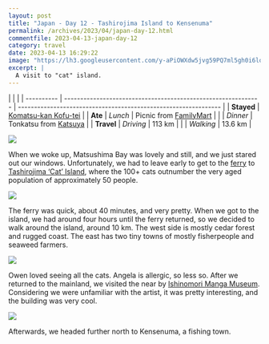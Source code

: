 ```yaml
---
layout: post
title: "Japan - Day 12 - Tashirojima Island to Kensenuma"
permalink: /archives/2023/04/japan-day-12.html
commentfile: 2023-04-13-japan-day-12
category: travel
date: 2023-04-13 16:29:22
image: "https://lh3.googleusercontent.com/y-aPiOWXdw5jvg59PQ7ml5gh0i6lq_X9FBgxHx783S45nE6HC22DD7fnOeaQPutMgLRHicoCmTUNgDhdYjfDqxGuwROSM3BOUxK15AqlBCftX1kzrz1kAmJdDNLpOUJg7XDG9gHaH28=w1920-h1080"
excerpt: |
  A visit to "cat" island.
---
```


|            |                                                               |
| ---------- | ------------------------------------------------------------- | --------------------------------------------------------------- |
| **Stayed** | [Komatsu-kan Kofu-tei](https://goo.gl/maps/tBc4TKmMjZxrPzss5) |
| **Ate**    | _Lunch_                                                       | Picnic from [FamilyMart](https://goo.gl/maps/QwNeN2dRAKPdZfk57) |
|            | _Dinner_                                                      | Tonkatsu from [Katsuya](https://goo.gl/maps/aDCAf2s3nJMEspu4A)  |
| **Travel** | _Driving_                                                     | 113 km                                                          |
|            | _Walking_                                                     | 13.6 km                                                         |

  <a href="https://lh3.googleusercontent.com/O2j8QdeZUsgDyE-6s76r1n8DOf3tX2nBk1SpDxomIMSWrPCnNgVaOPdA2r5AxWWZTUCJNd8nOMyNUn1Iqf6r8nfBajJqfddVI_mEffk7uz29yF22X8LHSc3BjJh-CV98lmBI7HWWjls=w1920-h1080" target="_blank">
    <img src="https://lh3.googleusercontent.com/O2j8QdeZUsgDyE-6s76r1n8DOf3tX2nBk1SpDxomIMSWrPCnNgVaOPdA2r5AxWWZTUCJNd8nOMyNUn1Iqf6r8nfBajJqfddVI_mEffk7uz29yF22X8LHSc3BjJh-CV98lmBI7HWWjls=h480" />
  </a>

When we woke up, Matsushima Bay was lovely and still, and we just stared out our windows. Unfortunately, we had to leave early to get to the [ferry](https://goo.gl/maps/HRgStYAVZYBNqb8FA) to [Tashirojima ‘Cat’ Island](https://goo.gl/maps/dBXeYEmoELRjzWjw6), where the 100+ cats outnumber the very aged population of approximately 50 people.

  <a href="https://lh3.googleusercontent.com/Hnr5Zau2V2UdpX4HyH2opZ5Xv8i-zTJk6DbSLHBBR7kS-5n0hxUiiM96it58sn0qaVP2sJawcvcl4pU6Z4449IgA23Rbdo7KMx6wzll1xMDGcy6bR24IoSIl6aclxM39cElRsg8NW6o=w1920-h1080" target="_blank">
    <img src="https://lh3.googleusercontent.com/Hnr5Zau2V2UdpX4HyH2opZ5Xv8i-zTJk6DbSLHBBR7kS-5n0hxUiiM96it58sn0qaVP2sJawcvcl4pU6Z4449IgA23Rbdo7KMx6wzll1xMDGcy6bR24IoSIl6aclxM39cElRsg8NW6o=h480" />
  </a>

The ferry was quick, about 40 minutes, and very pretty. When we got to the island, we had around four hours until the ferry returned, so we decided to walk around the island, around 10 km. The west side is mostly cedar forest and rugged coast. The east has two tiny towns of mostly fisherpeople and seaweed farmers.

  <a href="https://lh3.googleusercontent.com/3rmwCMgx9Rk4xh-7gAF5CrKmc4Z78yEKZnCHLkpL4Em6WbxsRXJI4G0rEyQZNLsOpz--b7L9gpzeHjFHL5BPzs7PpCXz1K6t8PlsKKQxgPh3aU990G5s7QrVnFd8OE5KsKaUzaSuy_Q=w1920-h1080" target="_blank">
    <img src="https://lh3.googleusercontent.com/3rmwCMgx9Rk4xh-7gAF5CrKmc4Z78yEKZnCHLkpL4Em6WbxsRXJI4G0rEyQZNLsOpz--b7L9gpzeHjFHL5BPzs7PpCXz1K6t8PlsKKQxgPh3aU990G5s7QrVnFd8OE5KsKaUzaSuy_Q=h480" />
  </a>

Owen loved seeing all the cats. Angela is allergic, so less so. After we returned to the mainland, we visited the near by [Ishinomori Manga Museum](https://goo.gl/maps/GUW5yiVax6HtoaaQ9). Considering we were unfamiliar with the artist, it was pretty interesting, and the building was very cool.

  <a href="https://lh3.googleusercontent.com/pw/AJFCJaVR6gH2ZfMCHls-KySVhIFnj3fimmKiQLEzAabG52c5ffgXtRbddbyWcmsqjww1T4O3Yv48FoYUTN4eyKpy6Qj2rYcq0QFYSBPA2gGHa66LhRZRZyqa=w1920-h1080" target="_blank">
    <img src="https://lh3.googleusercontent.com/pw/AJFCJaVR6gH2ZfMCHls-KySVhIFnj3fimmKiQLEzAabG52c5ffgXtRbddbyWcmsqjww1T4O3Yv48FoYUTN4eyKpy6Qj2rYcq0QFYSBPA2gGHa66LhRZRZyqa=h480" />
  </a>

Afterwards, we headed further north to Kensenuma, a fishing town.
